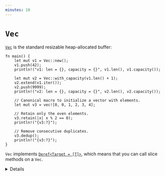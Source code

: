 ```yaml
---
minutes: 10
---
```


# `Vec`

[`Vec`][1] is the standard resizable heap-allocated buffer:

```rust,editable
fn main() {
    let mut v1 = Vec::new();
    v1.push(42);
    println!("v1: len = {}, capacity = {}", v1.len(), v1.capacity());

    let mut v2 = Vec::with_capacity(v1.len() + 1);
    v2.extend(v1.iter());
    v2.push(9999);
    println!("v2: len = {}, capacity = {}", v2.len(), v2.capacity());

    // Canonical macro to initialize a vector with elements.
    let mut v3 = vec![0, 0, 1, 2, 3, 4];

    // Retain only the even elements.
    v3.retain(|x| x % 2 == 0);
    println!("{v3:?}");

    // Remove consecutive duplicates.
    v3.dedup();
    println!("{v3:?}");
}
```

`Vec` implements [`Deref<Target = [T]>`][2], which means that you can call slice
methods on a `Vec`.

[1]: https://doc.rust-lang.org/std/vec/struct.Vec.html
[2]: https://doc.rust-lang.org/std/vec/struct.Vec.html#deref-methods-%5BT%5D

<details>

- `Vec` is a type of collection, along with `String` and `HashMap`. The data it
  contains is stored on the heap. This means the amount of data doesn't need to
  be known at compile time. It can grow or shrink at runtime.
- Notice how `Vec<T>` is a generic type too, but you don't have to specify `T`
  explicitly. As always with Rust type inference, the `T` was established during
  the first `push` call.
- `vec![...]` is a canonical macro to use instead of `Vec::new()` and it
  supports adding initial elements to the vector.
- To index the vector you use `[` `]`, but they will panic if out of bounds.
  Alternatively, using `get` will return an `Option`. The `pop` function will
  remove the last element.
- Slices are covered on day 3. For now, students only need to know that a value
  of type `Vec` gives access to all of the documented slice methods, too.

</details>
